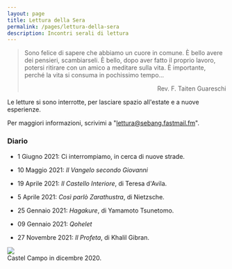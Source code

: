 ```yaml
---
layout: page
title: Lettura della Sera
permalink: /pages/lettura-della-sera
description: Incontri serali di lettura
---
```


> Sono felice di sapere che abbiamo un cuore in comune.
È bello avere dei pensieri, scambiarseli.
È bello, dopo aver fatto il proprio lavoro, potersi ritirare con un amico a meditare sulla vita.
È importante, perché la vita si consuma in pochissimo tempo...
> <div style="text-align: right"> Rev. F. Taiten Guareschi </div>

<!--
Ogni sera, 
dal lunedì al venerdì, 
dalle 20:30 alle 21:10 circa, ora di Roma, 
apro una stanza Zoom 
in cui leggiamo e commentiamo un testo.
Tutti sono benvenuti: 
se desideri collegarti con noi, 
ci trovi al numero Zoom
954 632 1701
con la parola chiave 
7ka8y6.
-->
Le letture si sono interrotte, per lasciare spazio all'estate e a nuove esperienze.
<!--
Gli
[Assaggi di Riflessione](https://officinadelloyoga.it/assaggi-di-riflessione/)
della domenica
proseguono con entusiasmo.
-->
Per maggiori informazioni, scrivimi a "lettura@sebang.fastmail.fm".

### Diario

* 1 Giugno 2021:
	Ci interrompiamo, in cerca di nuove strade.

* 10 Maggio 2021:
	_Il Vangelo secondo Giovanni_

* 19 Aprile 2021:
	_Il Castello Interiore_, di Teresa d'Avila.

* 5 Aprile 2021:
	_Così parlò Zarathustra_, di Nietzsche.

* 25 Gennaio 2021:
	_Hagakure_, di Yamamoto Tsunetomo.

* 09 Gennaio 2021:
	_Qohelet_

* 27 Novembre 2021:
	_Il Profeta_, di Khalil Gibran.


<div class="col">
	<div class="col-sm mt-3 mt-md-0">
    <img class="col three" src="{{ site.baseurl }}/assets/img/Castello_Campo_low-resolution.jpg">
	</div>
</div>
<div class="caption">
	Castel Campo in dicembre 2020.
</div>

